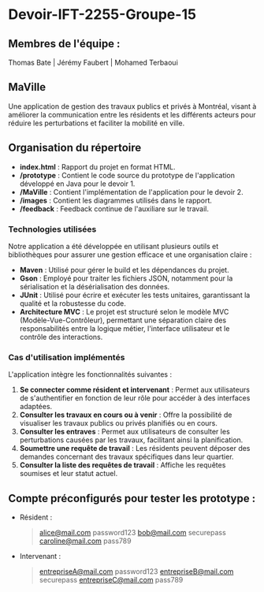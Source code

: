 # Devoir-IFT-2255-Groupe-15

## Membres de l'équipe : 
  Thomas Bate | Jérémy Faubert | Mohamed Terbaoui

## MaVille
Une application de gestion des travaux publics et privés à Montréal, visant à améliorer la communication entre les résidents et les différents acteurs pour réduire les perturbations et faciliter la mobilité en ville.

## Organisation du répertoire
- **index.html** : Rapport du projet en format HTML.
- **/prototype** : Contient le code source du prototype de l'application développé en Java pour le devoir 1.
- **/MaVille** : Contient l'implémentation de l'application pour le devoir 2.
- **/images** : Contient les diagrammes utilisés dans le rapport.
- **/feedback** : Feedback continue de l'auxiliare sur le travail.

### Technologies utilisées

Notre application a été développée en utilisant plusieurs outils et bibliothèques pour assurer une gestion efficace et une organisation claire :

- **Maven** : Utilisé pour gérer le build et les dépendances du projet.  
- **Gson** : Employé pour traiter les fichiers JSON, notamment pour la sérialisation et la désérialisation des données.  
- **JUnit** : Utilisé pour écrire et exécuter les tests unitaires, garantissant la qualité et la robustesse du code.  
- **Architecture MVC** : Le projet est structuré selon le modèle MVC (Modèle-Vue-Contrôleur), permettant une séparation claire des responsabilités entre la logique métier, l'interface utilisateur et le contrôle des interactions.  

### Cas d'utilisation implémentés

L'application intègre les fonctionnalités suivantes :

1. **Se connecter comme résident et intervenant** : Permet aux utilisateurs de s'authentifier en fonction de leur rôle pour accéder à des interfaces adaptées.  
2. **Consulter les travaux en cours ou à venir** : Offre la possibilité de visualiser les travaux publics ou privés planifiés ou en cours.  
3. **Consulter les entraves** : Permet aux utilisateurs de consulter les perturbations causées par les travaux, facilitant ainsi la planification.  
4. **Soumettre une requête de travail** : Les résidents peuvent déposer des demandes concernant des travaux spécifiques dans leur quartier.  
5. **Consulter la liste des requêtes de travail** : Affiche les requêtes soumises et leur statut actuel.  

## Compte préconfigurés pour tester les prototype : 
- Résident : 
  > alice@mail.com  password123
  > bob@mail.com  securepass
  > caroline@mail.com  pass789
- Intervenant :
  > entrepriseA@mail.com  password123
  > entrepriseB@mail.com  securepass
  > entrepriseC@mail.com  pass789
